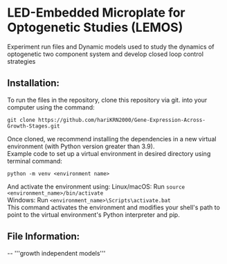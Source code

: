 # LED-Embedded Microplate for Optogenetic Studies (LEMOS)
Experiment run files and Dynamic models used to study the dynamics of optogenetic two component system and develop closed loop control strategies <br>

## Installation: 
To run the files in the repository, clone this repository via git. into your computer using the command:<br>
```
git clone https://github.com/hariKRN2000/Gene-Expression-Across-Growth-Stages.git
```
Once cloned, we recommend installing the dependencies in a new virtual environment (with Python version greater than 3.9). <br> 
Example code to set up a virtual environment in desired directory using terminal command: 
```
python -m venv <environment name>
```
And activate the environment using: 
Linux/macOS: Run ```source <environment_name>/bin/activate``` <br>
Windows: Run ```<environment_name>\Scripts\activate.bat``` <br>
This command activates the environment and modifies your shell's path to point to the virtual environment's Python interpreter and pip. <br>

## File Information: 

-- '''growth independent models'''


